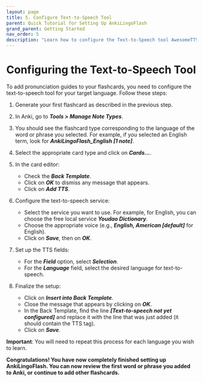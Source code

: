 ```yaml
---
layout: page
title: 5. Configure Text-to-Speech Tool
parent: Quick Tutorial for Setting Up AnkiLingoFlash
grand_parent: Getting Started
nav_order: 5
description: "Learn how to configure the Text-to-Speech tool AwesomeTTS for AnkiLingoFlash."
---
```


# Configuring the Text-to-Speech Tool

To add pronunciation guides to your flashcards, you need to configure the text-to-speech tool for your target language. Follow these steps:

1. Generate your first flashcard as described in the previous step.

2. In Anki, go to <i><strong>Tools > Manage Note Types</strong></i>.

3. You should see the flashcard type corresponding to the language of the word or phrase you selected. For example, if you selected an English term, look for <i><strong>AnkiLingoFlash_English [1 note]</strong></i>.

4. Select the appropriate card type and click on <i><strong>Cards...</strong></i>.

5. In the card editor:
   - Check the <i><strong>Back Template</strong></i>.
   - Click on <i><strong>OK</strong></i> to dismiss any message that appears.
   - Click on <i><strong>Add TTS</strong></i>.

6. Configure the text-to-speech service:
   - Select the service you want to use. For example, for English, you can choose the free local service <i><strong>Youdao Dictionary</strong></i>.
   - Choose the appropriate voice (e.g., <i><strong>English, American [default]</strong></i> for English).
   - Click on <i><strong>Save</strong></i>, then on <i><strong>OK</strong></i>.

7. Set up the TTS fields:
   - For the <i><strong>Field</strong></i> option, select <i><strong>Selection</strong></i>.
   - For the <i><strong>Language</strong></i> field, select the desired language for text-to-speech.

8. Finalize the setup:
   - Click on <i><strong>Insert into Back Template</strong></i>.
   - Close the message that appears by clicking on <i><strong>OK</strong></i>.
   - In the Back Template, find the line <i><strong>[Text-to-speech not yet configured]</strong></i> and replace it with the line that was just added (it should contain the TTS tag).
   - Click on <i><strong>Save</strong></i>.

**Important**: You will need to repeat this process for each language you wish to learn.

<strong><span class="blue-title2">Congratulations! You have now completely finished setting up </span>AnkiLingoFlash<span class="blue-title2">. You can now review the first word or phrase you added to Anki, or continue to add other flashcards.</span></strong>

